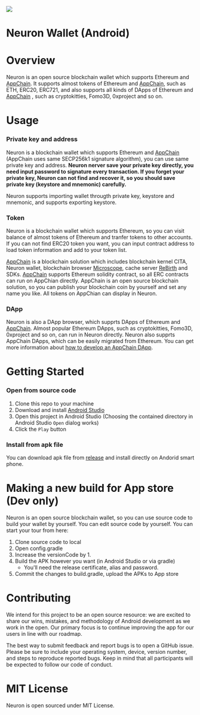 ![](https://img.shields.io/badge/made%20for-Nervos%20AppChain-blue.svg)

# Neuron Wallet (Android)

Overview
===============

Neuron is an open source blockchain wallet which supports Ethereum and [AppChain](https://docs.nervos.org/#/). It supports almost tokens of Ethereum and [AppChain](https://docs.nervos.org/#/), such as ETH, ERC20, ERC721, and also supports all kinds of DApps of Ethereum and [AppChain](https://docs.nervos.org/#/) , such as cryptokitties, Fomo3D, 0xproject and so on.

Usage
===============

### Private key and address

Neuron is a blockchain wallet which supports Ethereum and [AppChain](https://docs.nervos.org/#/) (AppChain uses same SECP256k1 signature algorithm), you can use same private key and address. **Neuron nerver save your private key directly, you need input password to signature every transaction. If you forget your private key, Neuron can not find and recover it, so you should save private key (keystore and mnemonic) carefully.**

Neuron supports importing wallet througth private key, keystore and mnemonic, and supports exporting keystore.

### Token

Neuron is a blockchain wallet which supports Ethereum, so you can visit balance of almost tokens of Ethereum and tranfer tokens to other accounts. If you can not find ERC20 token you want, you can input contract address to load token information and add to your token list.

[AppChain](https://docs.nervos.org/#/) is a blockchain solution which includes blockchain kernel CITA, Neuron wallet, blockchain browser [Microscope](https://github.com/cryptape/microscope), cache server [ReBirth](https://github.com/cryptape/re-birth) and SDKs. [AppChain](https://docs.nervos.org/#/) supports Ethereum solidity contract, so all ERC contracts can run on AppChian directly. AppChain is an open source blockchain solution, so you can publish your blockchain coin by yourself and set any name you like. All tokens on AppChian can display in Neuron.

### DApp

Neuron is also a DApp browser, which supprts DApps of Ethereum and [AppChain](https://docs.nervos.org/#/). Almost popular Ethereum DApps, such as cryptokitties, Fomo3D, 0xproject and so on, can run in Neuron directly. Neuron also supprts AppChain DApps, which can be easily migrated from Ethereum. You can get more information about [how to develop an AppChain DApp](https://docs.nervos.org/nervos-appchain-docs/#/quick-start/build-dapp).

Getting Started
===============

### Open from source code

1. Clone this repo to your machine
2. Download and install [Android Studio](https://developer.android.com/studio/index.html)
3. Open this project in Android Studio (Choosing the contained directory in Android Studio `Open` dialog works)
4. Click the `Play` button

### Install from apk file

You can download apk file from [release](https://github.com/cryptape/neuron-android/releases) and install directly on Andorid smart phone.

Making a new build for App store (Dev only)
============================================

Neuron is an open source blockchain wallet, so you can use source code to build your wallet by yourself. You can edit source code by yourself. You can start your tour from here: 

1. Clone source code to local
2. Open config.gradle
3. Increase the versionCode by 1.
4. Build the APK however you want (in Android Studio or via gradle)
    - You'll need the release certificate, alias and password.
5. Commit the changes to build.gradle, upload the APKs to App store

Contributing
============================================

We intend for this project to be an open source resource: we are excited to
share our wins, mistakes, and methodology of Android development as we work
in the open. Our primary focus is to continue improving the app for our users in
line with our roadmap.

The best way to submit feedback and report bugs is to open a GitHub issue.
Please be sure to include your operating system, device, version number, and
steps to reproduce reported bugs. Keep in mind that all participants will be
expected to follow our code of conduct.

MIT License
============================================
Neuron is open sourced under MIT License.
